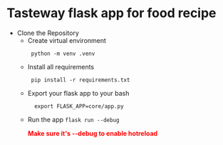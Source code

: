# Tasteway flask app for food recipe
   * Clone the  Repository
     - Create virtual environment
       ```
        python -m venv .venv
       ```
     - Install all requirements
       ```
        pip install -r requirements.txt
       ```
     - Export your flask app to your bash
       ```
         export FLASK_APP=core/app.py
       ```
     - Run the app
       ``` flask run --debug ``` <strong><p style="color:red">Make sure it's --debug to enable hotreload<p></strong>